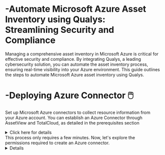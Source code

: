 # -Automate Microsoft Azure Asset Inventory using Qualys: Streamlining Security and Compliance

Managing a comprehensive asset inventory in Microsoft Azure is critical for effective security and compliance. By integrating Qualys, a leading cybersecurity solution, you can automate the asset inventory process, ensuring real-time visibility into your Azure environment. This guide outlines the steps to automate Microsoft Azure asset inventory using Qualys.

# -Deploying Azure Connector 🖱️

Set up Microsoft Azure connectors to collect resource information from your Azure account. You can establish an Azure Connector through AssetView and TotalCloud, as detailed in the prerequisites section<details> <summary> Click here for details</summary>
# -Pre-requisites :smile:
Before you create an Azure connector, ensure that you have the following permissions:
 - :book:Assign Azure Active Directory permissions to register an application with your Azure
Active Directory
- :book:Checking Azure Subscription Permissions to assign the application to a role in your
Azure subscription</details>
This process only requires a few minutes. Now, let's explore the permissions required to create an Azure connector.<details>
# -Step 1: Integration Setup
Access Qualys Platform:

- 👨‍💻Log in to your Qualys account and access the platform.
- 🧭Navigate to Azure Integration:

- 🖥️Locate the Azure integration settings in Qualys.
- 🧰Configure Azure Connection:

- ☑️Enter Azure credentials and establish a secure connection between Qualys and your Azure subscription.
  <summary>Click Here for Details</summary>
